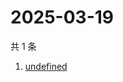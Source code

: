 # 2025-03-19

共 1 条

<!-- BEGIN -->
<!-- 最后更新时间 Wed Mar 19 2025 05:29:57 GMT+0800 (China Standard Time) -->

1. [undefined](https://www.zhihu.com/search?q=undefined)

<!-- END -->
